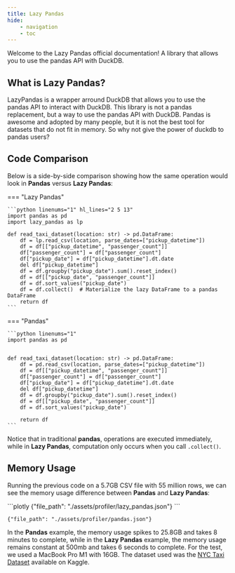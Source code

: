 ```yaml
---
title: Lazy Pandas
hide:
    - navigation
    - toc
---
```

Welcome to the Lazy Pandas official documentation! A library that allows you to use the pandas API with DuckDB.

## What is Lazy Pandas?

LazyPandas is a wrapper arround DuckDB that allows you to use the pandas API to interact with DuckDB. This library is not a pandas replacement, but a way to use the pandas API with DuckDB. Pandas is awesome and adopted by many people, but it is not the best tool for datasets that do not fit in memory. So why not give the power of duckdb to pandas users?

## Code Comparison

Below is a side-by-side comparison showing how the same operation would look in **Pandas** versus **Lazy Pandas**:

=== "Lazy Pandas"

    ```python linenums="1" hl_lines="2 5 13"
    import pandas as pd
    import lazy_pandas as lp

    def read_taxi_dataset(location: str) -> pd.DataFrame:
        df = lp.read_csv(location, parse_dates=["pickup_datetime"])
        df = df[["pickup_datetime", "passenger_count"]]
        df["passenger_count"] = df["passenger_count"]
        df["pickup_date"] = df["pickup_datetime"].dt.date
        del df["pickup_datetime"]
        df = df.groupby("pickup_date").sum().reset_index()
        df = df[["pickup_date", "passenger_count"]]
        df = df.sort_values("pickup_date")
        df = df.collect()  # Materialize the lazy DataFrame to a pandas DataFrame
        return df
    ```

=== "Pandas"

    ```python linenums="1"
    import pandas as pd


    def read_taxi_dataset(location: str) -> pd.DataFrame:
        df = pd.read_csv(location, parse_dates=["pickup_datetime"])
        df = df[["pickup_datetime", "passenger_count"]]
        df["passenger_count"] = df["passenger_count"]
        df["pickup_date"] = df["pickup_datetime"].dt.date
        del df["pickup_datetime"]
        df = df.groupby("pickup_date").sum().reset_index()
        df = df[["pickup_date", "passenger_count"]]
        df = df.sort_values("pickup_date")

        return df
    ```

Notice that in traditional **pandas**, operations are executed immediately, while in **Lazy Pandas**, computation only occurs when you call `.collect()`.

## Memory Usage

Running the previous code on a 5.7GB CSV file with 55 million rows, we can see the memory usage difference between **Pandas** and **Lazy Pandas**:

<div class="grid cards" markdown>
```plotly
{"file_path": "./assets/profiler/lazy_pandas.json"}
```

```plotly
{"file_path": "./assets/profiler/pandas.json"}
```
</div>

In the **Pandas** example, the memory usage spikes to 25.8GB and takes 8 minutes to complete, while in the **Lazy Pandas** example, the memory usage remains constant at 500mb and takes 6 seconds to complete.
For the test, we used a MacBook Pro M1 with 16GB. The dataset used was the [NYC Taxi Dataset](https://www.kaggle.com/code/debjeetdas/nyc-taxi-fare-eda-prediction-using-linear-reg/input?select=train.csv) available on Kaggle.


